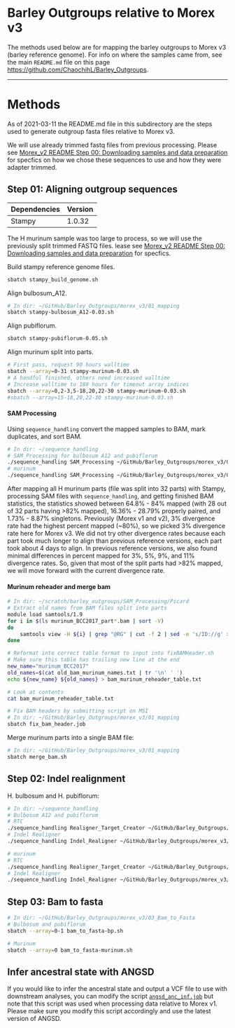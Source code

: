 # Barley Outgroups relative to Morex v3

The methods used below are for mapping the barley outgroups to Morex v3 (barley reference genome). For info on where the samples came from, see the main `README.md` file on this page https://github.com/ChaochihL/Barley_Outgroups.

---

# Methods

As of 2021-03-11 the README.md file in this subdirectory are the steps used to generate outgroup fasta files relative to Morex v3.

We will use already trimmed fastq files from previous processing. Please see [Morex_v2 README Step 00: Downloading samples and data preparation](https://github.com/ChaochihL/Barley_Outgroups/tree/master/morex_v2) for specfics on how we chose these sequences to use and how they were adapter trimmed.

## Step 01: Aligning outgroup sequences

| Dependencies | Version |
| ------------ | ------- |
| Stampy | 1.0.32 |

The H murinum sample was too large to process, so we will use the previously split trimmed FASTQ files. lease see [Morex_v2 README Step 00: Downloading samples and data preparation](https://github.com/ChaochihL/Barley_Outgroups/tree/master/morex_v2) for specfics.


Build stampy reference genome files.

```bash
sbatch stampy_build_genome.sh
```

Align bulbosum_A12.

```bash
# In dir: ~/GitHub/Barley_Outgroups/morex_v3/01_mapping
sbatch stampy-bulbosum_A12-0.03.sh
```

Align pubiflorum.

```bash
sbatch stampy-pubiflorum-0.05.sh
```

Align murinum split into parts.

```bash
# First pass, request 90 hours walltime
sbatch --array=0-31 stampy-murinum-0.03.sh
# A handful finished, others need increased walltime
# Increase walltime to 180 hours for timeout array indices
sbatch --array=0,2-3,5-18,20,22-30 stampy-murinum-0.03.sh
#sbatch --array=15-18,20,22-30 stampy-murinum-0.03.sh
```

#### SAM Processing

Using `sequence_handling` convert the mapped samples to BAM, mark duplicates, and sort BAM.

```bash
# In dir: ~/sequence_handling
# SAM_Processing for bulbosum A12 and pubiflorum
./sequence_handling SAM_Processing ~/GitHub/Barley_Outgroups/morex_v3/01_mapping/Config_bulbosum_and_pubiflorum
# murinum
./sequence_handling SAM_Processing ~/GitHub/Barley_Outgroups/morex_v3/01_mapping/Config_murinum
```

After mapping all H murinum parts (file was split into 32 parts) with Stampy, processing SAM files with `sequence_handling`, and getting finished BAM statistics, the statistics showed between 64.8% - 84% mapped (with 28 out of 32 parts having >82% mapped), 16.36% - 28.79% properly paired, and 1.73% - 8.87% singletons. Previously (Morex v1 and v2), 3% divergence rate had the highest percent mapped (~80%), so we picked 3% divergence rate here for Morex v3. We did not try other divergence rates because each part took much longer to align than previous reference versions, each part took about 4 days to align. In previous reference versions, we also found minimal differences in percent mapped for 3%, 5%, 9%, and 11% divergence rates. So, given that most of the split parts had >82% mapped, we will move forward with the current divergence rate.

#### Murinum reheader and merge bam

```bash
# In dir: ~/scratch/barley_outgroups/SAM_Processing/Picard
# Extract old names from BAM files split into parts
module load samtools/1.9
for i in $(ls murinum_BCC2017_part*.bam | sort -V)
do
    samtools view -H ${i} | grep "@RG" | cut -f 2 | sed -e 's/ID://g' >> old_bam_murinum_names.txt
done

# Reformat into correct table format to input into fixBAMHeader.sh
# Make sure this table has trailing new line at the end
new_name="murinum_BCC2017"
old_names=$(cat old_bam_murinum_names.txt | tr '\n' ' ')
echo ${new_name} ${old_names} > bam_murinum_reheader_table.txt

# Look at contents
cat bam_murinum_reheader_table.txt

# Fix BAM headers by submitting script on MSI
# In dir: ~/GitHub/Barley_Outgroups/morex_v3/01_mapping
sbatch fix_bam_header.job
```

Merge murinum parts into a single BAM file:

```bash
# In dir: ~/GitHub/Barley_Outgroups/morex_v3/01_mapping
sbatch merge_bam.sh
```

## Step 02: Indel realignment

H. bulbosum and H. pubiflorum:

```bash
# In dir: ~/sequence_handling
# Bulbosum A12 and pubiflorum
# RTC
./sequence_handling Realigner_Target_Creator ~/GitHub/Barley_Outgroups/morex_v3/02_realignment/Config_Indel_Realign_bp
# Indel Realigner
./sequence_handling Indel_Realigner ~/GitHub/Barley_Outgroups/morex_v3/02_realignment/Config_Indel_Realign_bp

# murinum
# RTC
./sequence_handling Realigner_Target_Creator ~/GitHub/Barley_Outgroups/morex_v3/02_realignment/Config_Indel_Realign_murinum
# Indel Realigner
./sequence_handling Indel_Realigner ~/GitHub/Barley_Outgroups/morex_v3/02_realignment/Config_Indel_Realign_murinum
```

## Step 03: Bam to fasta

```bash
# In dir: ~/GitHub/Barley_Outgroups/morex_v3/03_Bam_to_Fasta
# Bulbosum and pubiflorum
sbatch --array=0-1 bam_to_fasta-bp.sh

# Murinum
sbatch --array=0 bam_to_fasta-murinum.sh
```

## Infer ancestral state with ANGSD

If you would like to infer the ancestral state and output a VCF file to use with downstream analyses, you can modify the script [`angsd_anc_inf.job`](https://github.com/ChaochihL/Barley_Outgroups/blob/master/morex_v1/angsd_anc_inf.job) but note that this script was used when processing data relative to Morex v1. Please make sure you modify this script accordingly and use the latest version of ANGSD.
